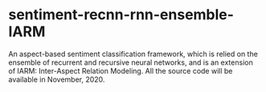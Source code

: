 # sentiment-recnn-rnn-ensemble-IARM
An aspect-based sentiment classification framework, which is relied on the ensemble of recurrent and recursive neural networks, and is an extension of IARM: Inter-Aspect Relation Modeling. All the source code will be available in November, 2020.
